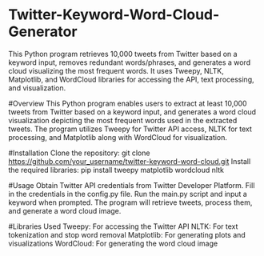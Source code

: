 # Twitter-Keyword-Word-Cloud-Generator
This Python program retrieves 10,000 tweets from Twitter based on a keyword input, removes redundant words/phrases, and generates a word cloud visualizing the most frequent words. It uses Tweepy, NLTK, Matplotlib, and WordCloud libraries for accessing the API, text processing, and visualization.

#Overview
This Python program enables users to extract at least 10,000 tweets from Twitter based on a keyword input, and generates a word cloud visualization depicting the most frequent words used in the extracted tweets. The program utilizes Tweepy for Twitter API access, NLTK for text processing, and Matplotlib along with WordCloud for visualization.

#Installation
Clone the repository: git clone https://github.com/your_username/twitter-keyword-word-cloud.git
Install the required libraries: pip install tweepy matplotlib wordcloud nltk

#Usage
Obtain Twitter API credentials from Twitter Developer Platform.
Fill in the credentials in the config.py file.
Run the main.py script and input a keyword when prompted.
The program will retrieve tweets, process them, and generate a word cloud image.

#Libraries Used
Tweepy: For accessing the Twitter API
NLTK: For text tokenization and stop word removal
Matplotlib: For generating plots and visualizations
WordCloud: For generating the word cloud image
